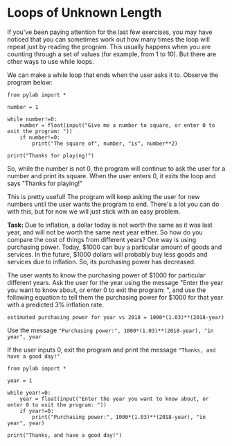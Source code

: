 # Loops of Unknown Length

If you've been paying attention for the last few exercises, you may have noticed that you can sometimes work out how many times the loop will repeat just by reading the program. This usually happens when you are counting through a set of values (for example, from 1 to 10). But there are other ways to use while loops.

We can make a while loop that ends when the user asks it to. Observe the program below:


```
from pylab import *

number = 1

while number!=0:
    number = float(input("Give me a number to square, or enter 0 to exit the program: "))
    if number!=0:
        print("The square of", number, "is", number**2)

print("Thanks for playing!")

```

So, while the number is not 0, the program will continue to ask the user for a number and print its square. When the user enters 0, it  exits the loop and says "Thanks for playing!" 

This is pretty useful! The program will keep asking the user for new numbers until the user wants the program to end. There's a lot you can do with this, but for now we will just stick with an easy problem.




**Task:** Due to inflation, a dollar today is not worth the same as it was last year, and will not be worth the same next year either. So how do you compare the cost of things from different years? One way is using purchasing power. Today, $1000 can buy a particular amount of goods and services. In the future, $1000 dollars will probably buy less goods and services due to inflation. So, its purchasing power has decreased.

The user wants to know the purchasing power of $1000 for particular different years. Ask the user for the year using the message "Enter the year you want to know about, or enter 0 to exit the program: ", and use the following equation to tell them the purchasing power for $1000 for that year with a predicted 3% inflation rate. 

`estimated purchasing power for year vs 2018 = 1000*(1.03)**(2018-year)`

Use the message `"Purchasing power:", 1000*(1.03)**(2018-year), "in year", year`

If the user inputs 0, exit the program and print the message `"Thanks, and have a good day!"`

```
from pylab import *

year = 1

while year!=0:
    year = float(input("Enter the year you want to know about, or enter 0 to exit the program: "))
    if year!=0:
        print("Purchasing power:", 1000*(1.03)**(2018-year), "in year", year)

print("Thanks, and have a good day!")

```


